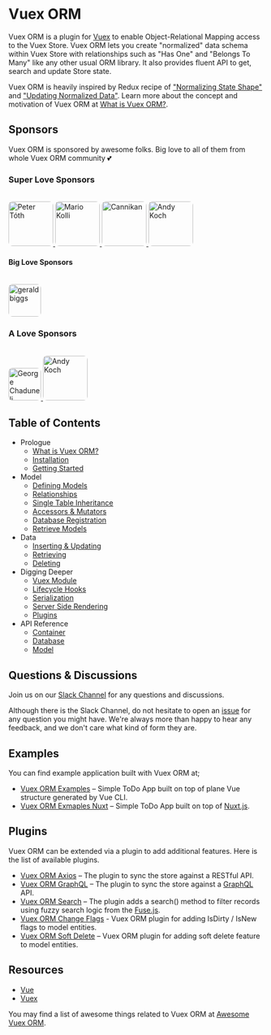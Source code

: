 # Vuex ORM

Vuex ORM is a plugin for [Vuex](https://github.com/vuejs/vuex) to enable Object-Relational Mapping access to the Vuex Store. Vuex ORM lets you create "normalized" data schema within Vuex Store with relationships such as "Has One" and "Belongs To Many" like any other usual ORM library. It also provides fluent API to get, search and update Store state.

Vuex ORM is heavily inspired by Redux recipe of ["Normalizing State Shape"](http://redux.js.org/docs/recipes/reducers/NormalizingStateShape.html) and ["Updating Normalized Data"](http://redux.js.org/docs/recipes/reducers/UpdatingNormalizedData.html). Learn more about the concept and motivation of Vuex ORM at [What is Vuex ORM?](https://vuex-orm.github.io/vuex-orm/guide/prologue/what-is-vuex-orm.html).

## Sponsors

Vuex ORM is sponsored by awesome folks. Big love to all of them from whole Vuex ORM community :two_hearts:

### Super Love Sponsors

<br>

<a href="https://github.com/petertoth">
  <img src="https://avatars2.githubusercontent.com/u/3661783?s=400&v=4" alt="Peter Tóth" width="88" style="border-radius: 8px;">
</a>
<a href="https://github.com/phaust">
  <img src="https://avatars1.githubusercontent.com/u/2367770?s=400&v=4" alt="Mario Kolli" width="88" style="border-radius: 8px;">
</a>
<a href="https://github.com/cannikan">
  <img src="https://avatars2.githubusercontent.com/u/21893904?s=460&v=4" alt="Cannikan" width="88" style="border-radius: 8px;">
</a>
<a href="https://github.com/somazx">
  <img src="https://avatars0.githubusercontent.com/u/7306?s=400&v=4" alt="Andy Koch" width="88" style="border-radius: 8px;">
</a>

#### Big Love Sponsors

<br>

<a href="https://github.com/geraldbiggs">
  <img src="https://avatars1.githubusercontent.com/u/3213608?s=400&v=4" alt="geraldbiggs" width="64" style="border-radius: 8px;">
</a>

### A Love Sponsors

<br>

<a href="https://github.com/georgechaduneli">
  <img src="https://avatars1.githubusercontent.com/u/9340753?s=460&v=4" alt="George Chaduneli" width="64" style="border-radius: 8px;">
</a>
<a href="https://github.com/somazx">
  <img src="https://avatars0.githubusercontent.com/u/7306?s=400&v=4" alt="Andy Koch" width="88" style="border-radius: 8px;">
</a>

## Table of Contents

- Prologue
    - [What is Vuex ORM?](guide/prologue/what-is-vuex-orm.md)
    - [Installation](guide/prologue/installation.md)
    - [Getting Started](guide/prologue/getting-started.md)
- Model
    - [Defining Models](/guide/model/defining-models.md)
    - [Relationships](/guide/model/relationships.md)
    - [Single Table Inheritance](/guide/model/single-table-inheritance.md)
    - [Accessors & Mutators](/guide/model/accessors-and-mutators.md)
    - [Database Registration](/guide/model/database-registration.md)
    - [Retrieve Models](/guide/model/retrieve-models.md)
- Data
    - [Inserting & Updating](/guide/data/inserting-and-updating.md)
    - [Retrieving](/guide/data/retrieving.md)
    - [Deleting](/guide/data/deleting.md)
- Digging Deeper
    - [Vuex Module](/guide/digging-deeper/vuex-module.md)
    - [Lifecycle Hooks](/guide/digging-deeper/lifecycle-hooks.md)
    - [Serialization](/guide/digging-deeper/serialization.md)
    - [Server Side Rendering](/guide/digging-deeper/server-side-rendering.md)
    - [Plugins](/guide/digging-deeper/plugins.md)
- API Reference
    - [Container](api/container/container.md)
    - [Database](api/database/database.md)
    - [Model](api/model/model.md)

## Questions & Discussions

Join us on our [Slack Channel](https://join.slack.com/t/vuex-orm/shared_invite/enQtNDQ0NjE3NTgyOTY2LTc1YTI2N2FjMGRlNGNmMzBkMGZlMmYxOTgzYzkzZDM2OTQ3OGExZDRkN2FmMGQ1MGJlOWM1NjU0MmRiN2VhYzQ) for any questions and discussions.

Although there is the Slack Channel, do not hesitate to open an [issue](https://github.com/vuex-orm/vuex-orm/issues) for any question you might have. We're always more than happy to hear any feedback, and we don't care what kind of form they are.

## Examples

You can find example application built with Vuex ORM at;

- [Vuex ORM Examples](https://github.com/vuex-orm/vuex-orm-examples) – Simple ToDo App built on top of plane Vue structure generated by Vue CLI.
- [Vuex ORM Exmaples Nuxt](https://github.com/vuex-orm/vuex-orm-examples-nuxt) – Simple ToDo App built on top of [Nuxt.js](https://nuxtjs.org/).

## Plugins

Vuex ORM can be extended via a plugin to add additional features. Here is the list of available plugins.

- [Vuex ORM Axios](https://github.com/vuex-orm/plugin-axios) – The plugin to sync the store against a RESTful API.
- [Vuex ORM GraphQL](https://github.com/vuex-orm/plugin-graphql) – The plugin to sync the store against a [GraphQL](https://graphql.org) API.
- [Vuex ORM Search](https://github.com/vuex-orm/plugin-search) – The plugin adds a search() method to filter records using fuzzy search logic from the [Fuse.js](http://fusejs.io).
- [Vuex ORM Change Flags](https://github.com/vuex-orm/plugin-change-flags) - Vuex ORM plugin for adding IsDirty / IsNew flags to model entities.
- [Vuex ORM Soft Delete](https://github.com/vuex-orm/plugin-soft-delete) – Vuex ORM plugin for adding soft delete feature to model entities.

## Resources

- [Vue](https://vuejs.org)
- [Vuex](https://vuex.vuejs.org)

You may find a list of awesome things related to Vuex ORM at [Awesome Vuex ORM](https://github.com/vuex-orm/awesome-vuex-orm).
